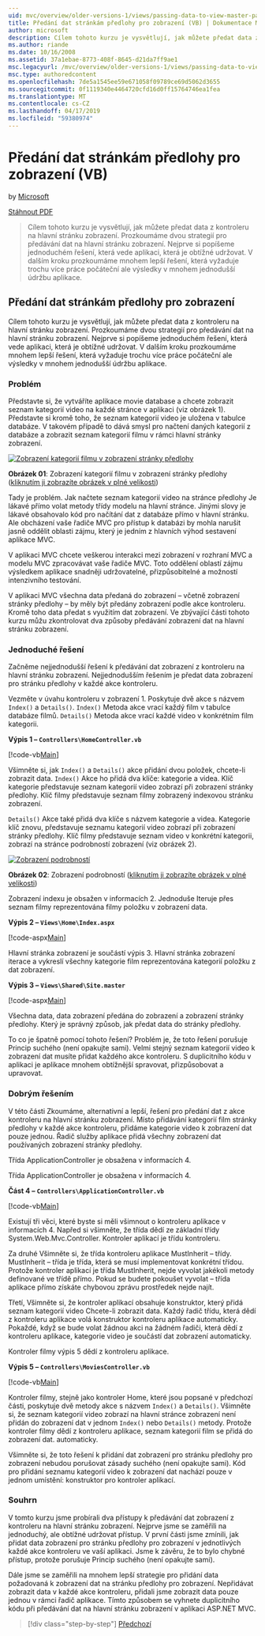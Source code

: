 ```yaml
---
uid: mvc/overview/older-versions-1/views/passing-data-to-view-master-pages-vb
title: Předání dat stránkám předlohy pro zobrazení (VB) | Dokumentace Microsoftu
author: microsoft
description: Cílem tohoto kurzu je vysvětlují, jak můžete předat data z kontroleru na hlavní stránku zobrazení. Prozkoumáme dvou strategií pro předávání dat k zobrazení m...
ms.author: riande
ms.date: 10/16/2008
ms.assetid: 37a1ebae-8773-408f-8645-d21da7ff9ae1
msc.legacyurl: /mvc/overview/older-versions-1/views/passing-data-to-view-master-pages-vb
msc.type: authoredcontent
ms.openlocfilehash: 7de5a1545ee59e671058f09789ce69d5062d3655
ms.sourcegitcommit: 0f1119340e4464720cfd16d0ff15764746ea1fea
ms.translationtype: MT
ms.contentlocale: cs-CZ
ms.lasthandoff: 04/17/2019
ms.locfileid: "59380974"
---
```

# <a name="passing-data-to-view-master-pages-vb"></a>Předání dat stránkám předlohy pro zobrazení (VB)

by [Microsoft](https://github.com/microsoft)

[Stáhnout PDF](http://download.microsoft.com/download/e/f/3/ef3f2ff6-7424-48f7-bdaa-180ef64c3490/ASPNET_MVC_Tutorial_13_VB.pdf)

> Cílem tohoto kurzu je vysvětlují, jak můžete předat data z kontroleru na hlavní stránku zobrazení. Prozkoumáme dvou strategií pro předávání dat na hlavní stránku zobrazení. Nejprve si popíšeme jednoduchém řešení, která vede aplikaci, která je obtížné udržovat. V dalším kroku prozkoumáme mnohem lepší řešení, která vyžaduje trochu více práce počáteční ale výsledky v mnohem jednodušší údržbu aplikace.


## <a name="passing-data-to-view-master-pages"></a>Předání dat stránkám předlohy pro zobrazení

Cílem tohoto kurzu je vysvětlují, jak můžete předat data z kontroleru na hlavní stránku zobrazení. Prozkoumáme dvou strategií pro předávání dat na hlavní stránku zobrazení. Nejprve si popíšeme jednoduchém řešení, která vede aplikaci, která je obtížné udržovat. V dalším kroku prozkoumáme mnohem lepší řešení, která vyžaduje trochu více práce počáteční ale výsledky v mnohem jednodušší údržbu aplikace.

### <a name="the-problem"></a>Problém

Představte si, že vytváříte aplikace movie database a chcete zobrazit seznam kategorií video na každé stránce v aplikaci (viz obrázek 1). Představte si kromě toho, že seznam kategorií video je uložena v tabulce databáze. V takovém případě to dává smysl pro načtení daných kategorií z databáze a zobrazit seznam kategorií filmu v rámci hlavní stránky zobrazení.


[![Zobrazení kategorií filmu v zobrazení stránky předlohy](passing-data-to-view-master-pages-vb/_static/image2.png)](passing-data-to-view-master-pages-vb/_static/image1.png)

**Obrázek 01**: Zobrazení kategorií filmu v zobrazení stránky předlohy ([kliknutím ji zobrazíte obrázek v plné velikosti](passing-data-to-view-master-pages-vb/_static/image3.png))


Tady je problém. Jak načtete seznam kategorií video na stránce předlohy Je lákavé přímo volat metody třídy modelu na hlavní stránce. Jinými slovy je lákavé obsahovalo kód pro načítání dat z databáze přímo v hlavní stránku. Ale obcházení vaše řadiče MVC pro přístup k databázi by mohla narušit jasně oddělit oblasti zájmu, který je jedním z hlavních výhod sestavení aplikace MVC.

V aplikaci MVC chcete veškerou interakci mezi zobrazení v rozhraní MVC a modelu MVC zpracovávat vaše řadiče MVC. Toto oddělení oblastí zájmu výsledkem aplikace snadněji udržovatelné, přizpůsobitelné a možností intenzivního testování.

V aplikaci MVC všechna data předaná do zobrazení – včetně zobrazení stránky předlohy – by měly být předány zobrazení podle akce kontroleru. Kromě toho data předat s využitím dat zobrazení. Ve zbývající části tohoto kurzu můžu zkontrolovat dva způsoby předávání zobrazení dat na hlavní stránku zobrazení.

### <a name="the-simple-solution"></a>Jednoduché řešení

Začněme nejjednodušší řešení k předávání dat zobrazení z kontroleru na hlavní stránku zobrazení. Nejjednodušším řešením je předat data zobrazení pro stránku předlohy v každé akce kontroleru.

Vezměte v úvahu kontroleru v zobrazení 1. Poskytuje dvě akce s názvem `Index()` a `Details()`. `Index()` Metoda akce vrací každý film v tabulce databáze filmů. `Details()` Metoda akce vrací každé video v konkrétním film kategorii.

**Výpis 1 – `Controllers\HomeController.vb`**

[!code-vb[Main](passing-data-to-view-master-pages-vb/samples/sample1.vb)]

Všimněte si, jak `Index()` a `Details()` akce přidání dvou položek, chcete-li zobrazit data. `Index()` Akce ho přidá dva klíče: kategorie a videa. Klíč kategorie představuje seznam kategorií video zobrazí při zobrazení stránky předlohy. Klíč filmy představuje seznam filmy zobrazený indexovou stránku zobrazení.

`Details()` Akce také přidá dva klíče s názvem kategorie a videa. Kategorie klíč znovu, představuje seznamu kategorií video zobrazí při zobrazení stránky předlohy. Klíč filmy představuje seznam video v konkrétní kategorii, zobrazí na stránce podrobností zobrazení (viz obrázek 2).


[![Zobrazení podrobností](passing-data-to-view-master-pages-vb/_static/image5.png)](passing-data-to-view-master-pages-vb/_static/image4.png)

**Obrázek 02**: Zobrazení podrobností ([kliknutím ji zobrazíte obrázek v plné velikosti](passing-data-to-view-master-pages-vb/_static/image6.png))


Zobrazení indexu je obsažen v informacích 2. Jednoduše Iteruje přes seznam filmy reprezentována filmy položku v zobrazení data.

**Výpis 2 – `Views\Home\Index.aspx`**

[!code-aspx[Main](passing-data-to-view-master-pages-vb/samples/sample2.aspx)]

Hlavní stránka zobrazení je součástí výpis 3. Hlavní stránka zobrazení iterace a vykreslí všechny kategorie film reprezentována kategorií položku z dat zobrazení.

**Výpis 3 – `Views\Shared\Site.master`**

[!code-aspx[Main](passing-data-to-view-master-pages-vb/samples/sample3.aspx)]

Všechna data, data zobrazení předána do zobrazení a zobrazení stránky předlohy. Který je správný způsob, jak předat data do stránky předlohy.

To co je špatně pomocí tohoto řešení? Problém je, že toto řešení porušuje Princip suchého (není opakujte sami). Velmi stejný seznam kategorií video k zobrazení dat musíte přidat každého akce kontroleru. S duplicitního kódu v aplikaci je aplikace mnohem obtížnější spravovat, přizpůsobovat a upravovat.

### <a name="the-good-solution"></a>Dobrým řešením

V této části Zkoumáme, alternativní a lepší, řešení pro předání dat z akce kontroleru na hlavní stránku zobrazení. Místo přidávání kategorií film stránky předlohy v každé akce kontroleru, přidáme kategorie video k zobrazení dat pouze jednou. Řadič služby aplikace přidá všechny zobrazení dat používaných zobrazení stránky předlohy.

Třída ApplicationController je obsažena v informacích 4.

Třída ApplicationController je obsažena v informacích 4.

**Část 4 – `Controllers\ApplicationController.vb`**

[!code-vb[Main](passing-data-to-view-master-pages-vb/samples/sample4.vb)]

Existují tři věci, které byste si měli všimnout o kontroleru aplikace v informacích 4. Napřed si všimněte, že třída dědí ze základní třídy System.Web.Mvc.Controller. Kontroler aplikací je třídu kontroleru.

Za druhé Všimněte si, že třída kontroleru aplikace MustInherit – třídy. MustInherit – třída je třída, která se musí implementovat konkrétní třídou. Protože kontroler aplikací je třída MustInherit, nejde vyvolat jakékoli metody definované ve třídě přímo. Pokud se budete pokoušet vyvolat – třída aplikace přímo získáte chybovou zprávu prostředek nejde najít.

Třetí, Všimněte si, že kontroler aplikací obsahuje konstruktor, který přidá seznam kategorií video Chcete-li zobrazit data. Každý řadič třídu, která dědí z kontroleru aplikace volá konstruktor kontroleru aplikace automaticky. Pokaždé, když se bude volat žádnou akci na žádném řadiči, která dědí z kontroleru aplikace, kategorie video je součástí dat zobrazení automaticky.

Kontroler filmy výpis 5 dědí z kontroleru aplikace.

**Výpis 5 – `Controllers\MoviesController.vb`**

[!code-vb[Main](passing-data-to-view-master-pages-vb/samples/sample5.vb)]

Kontroler filmy, stejně jako kontroler Home, které jsou popsané v předchozí části, poskytuje dvě metody akce s názvem `Index()` a `Details()`. Všimněte si, že seznam kategorií video zobrazí na hlavní stránce zobrazení není přidán do zobrazení dat v jednom `Index()` nebo `Details()` metody. Protože kontroler filmy dědí z kontroleru aplikace, seznam kategorií film se přidá do zobrazení dat. automaticky.

Všimněte si, že toto řešení k přidání dat zobrazení pro stránku předlohy pro zobrazení nebudou porušovat zásady suchého (není opakujte sami). Kód pro přidání seznamu kategorií video k zobrazení dat nachází pouze v jednom umístění: konstruktor pro kontroler aplikací.

### <a name="summary"></a>Souhrn

V tomto kurzu jsme probírali dva přístupy k předávání dat zobrazení z kontroleru na hlavní stránku zobrazení. Nejprve jsme se zaměřili na jednoduchý, ale obtížné udržovat přístup. V první části jsme zmínili, jak přidat data zobrazení pro stránku předlohy pro zobrazení v jednotlivých každé akce kontroleru ve vaší aplikaci. Jsme k závěru, že to bylo chybné přístup, protože porušuje Princip suchého (není opakujte sami).

Dále jsme se zaměřili na mnohem lepší strategie pro přidání data požadovaná k zobrazení dat na stránku předlohy pro zobrazení. Nepřidávat zobrazit data v každé akce kontroleru, přidali jsme zobrazit data pouze jednou v rámci řadič aplikace. Tímto způsobem se vyhnete duplicitního kódu při předávání dat na hlavní stránku zobrazení v aplikaci ASP.NET MVC.

> [!div class="step-by-step"]
> [Předchozí](creating-page-layouts-with-view-master-pages-vb.md)
